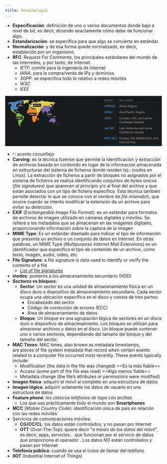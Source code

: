 ```yaml
---
title: Terminología
---
```

- **Especificación**: definición de uno o varios documentos donde bajo a nivel de bit, es decir, diciendo exactamente cómo debe de funcionar algo.
- **Estandarización**: se especifica para que algo se convierta en estándar.
- **Normalización**: y de esa forma quede normalizado, es decir, establecido por un organismo.
- **RFC**: *Request For Comments*, los principales estándares del mundo de las interredes, y por tanto, de Internet.
	- *IETF*: comité para la ingeniería de Internet
	- *IANA*: para la compra/venta de IPs y dominios
	- *3GPP*: se especifica todo lo relativo a redes móviles
	- *W3C*
	- *IEEE*

![IANA](img/Pasted%20image%2020241004125613.png)

- `^`: acento circunflejo
- **Carving**: es la técnica forense que permite la identificación y extracción de archivos basada en contenido en lugar de la información almacenada en estructuras del sistema de ficheros donde residen (ej.: inodos en Linux). La extracción de ficheros a partir de bloques no asignados por el sistema de ficheros se realiza identificando conjuntos de bytes únicos (*file signatures*) que aparecen al principio y/o al final del archivo y que están asociados con un tipo de fichero específico. Esta técnica también permite detectar lo que se conoce con el nombre de *file mismatch*, que ocurre cuando se intenta modificar la extensión de un archivo para evitar su detección.
- **EXIF** (*Exchangeable Image File Format*): es un estándar para formatos de archivos de imagen utilizado en cámaras digitales y móviles. Se refiere a los metadatos que se almacenan en las imágenes digitales, proporcionando información sobre la captura de la imagen
- **MIME Type**: Es un estándar diseñado para indicar el tipo de información que presenta un archivo o un conjunto de datos en Internet. En otras palabras, un MIME Type (*Multipurpose Internet Mail Extensions*) es un identificador que especifica el tipo de contenido de un archivo, como texto, imagen, audio, video, etc.
- **File Signature**: a file signature is data used to identify or verify the contents of a file
	- [List of file signatures](https://en.wikipedia.org/wiki/List_of_file_signatures)
- **inodos**: punteros a los almacenamiento secundario (HDD)
- ***Sectores vs bloques***:
	- **Sector**: Un sector es una unidad de almacenamiento física en un disco duro o dispositivo de almacenamiento secundario. Cada sector ocupa una ubicación específica en el disco y consta de tres partes:
		- Encabezado del sector
		- Código de corrección de errores (ECC)
		- Área de almacenamiento de datos
	- **Bloque**: Un bloque es una agrupación lógica de sectores en un disco duro o dispositivo de almacenamiento. Los bloques se utilizan para almacenar archivos y datos en el disco. Un bloque puede contener uno o varios sectores, dependiendo del tamaño del bloque y del tamaño del sector.
- **MAC Times**: MAC times, also known as metadata timestamps, are pieces of file system metadata that record when certain events related to a computer file occurred most recently. These events typically include:
	- Modification (the data in the file was changed) ==Es la más fiable==
	- Access (some part of the file was read) ==Algo menos fiable==
	- Metadata change (the file’s attributes or permissions were modified)
- **Imagen física**: adquirir el móvil al completo en una estructura de datos
- **Imagen lógica**: adquirir solamente los datos de usuario en una estructura de datos
- **Feature phone**: *los clásicos teléfonos de tapa con teclitas*
	- Los que usa prácticamente todo el mundo son **Smartphones**
- **MCC** (*Mobile Country Code*): identificación única de país en relación con las redes móviles
- Servicios de comunicaciones móviles:
	- **CG/CC/CL**: los datos están controlados, y no pasan por Internet
	- **OTT** (Over-The-Top): quiere decir "*a través de los datos del móvil*", es decir, apps, servicios... que funcionan por el servicio de datos que proporciona el operador . Los datos *NO* están controlados y pasan por Internet
- **Telefonía pública**: cuando se usa el icono de llamar del teléfono
- **IIOT** (Industrial Internet of Things)